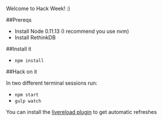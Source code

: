 Welcome to Hack Week! :)

##Prereqs

 - Install Node 0.11.13 (I recommend you use nvm)
 - Install RethinkDB

##Install it

 - `npm install`

##Hack on it

In two different terminal sessions run:

 - `npm start`
 - `gulp watch`

 You can install the [livereload plugin](https://chrome.google.com/webstore/detail/livereload/jnihajbhpnppcggbcgedagnkighmdlei?hl=en) to get automatic refreshes
